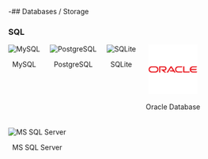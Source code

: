 -## Databases / Storage 

### SQL

<div style="display: flex; flex-wrap: wrap; gap: 20px; justify-content: start;">
  <div style="text-align: center;">
    <img src="https://cdn.simpleicons.org/mysql" alt="MySQL" width="100" height="100"/>
    <p>MySQL</p>
  </div>
  <div style="text-align: center;">
    <img src="https://cdn.simpleicons.org/postgresql" alt="PostgreSQL" width="100" height="100"/>
    <p>PostgreSQL</p>
  </div>
  <div style="text-align: center;">
    <img src="https://cdn.simpleicons.org/sqlite" alt="SQLite" width="100" height="100"/>
    <p>SQLite</p>
  </div>
  <div style="text-align: center;">
    <img src="https://raw.githubusercontent.com/devicons/devicon/master/icons/oracle/oracle-original.svg" alt="Oracle Database" width="100" height="100"/>
    <p>Oracle Database</p>
  </div>
  <div style="text-align: center;">
    <img src="https://camo.githubusercontent.com/29dde2a136637475ff7726f780237361f2f1915e8e37b67fadb0b2eb5af21478/68747470733a2f2f7777772e7376677265706f2e636f6d2f73686f772f3330333232392f6d6963726f736f66742d73716c2d7365727665722d6c6f676f2e737667" alt="MS SQL Server" width="100" height="100"/>
    <p>MS SQL Server</p>
  </div>
</div>
